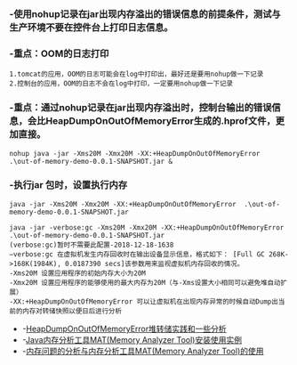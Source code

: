 ### -使用nohup记录在jar出现内存溢出的错误信息的前提条件，测试与生产环境不要在控件台上打印日志信息。

### -重点：OOM的日志打印

```
1.tomcat的应用，OOM的日志可能会在log中打印出，最好还是要用nohup做一下记录
2.控制台的应用，OOM的日志不会在log中打印，一定要用nohup做一下记录
```
### -重点：通过nohup记录在jar出现内存溢出时，控制台输出的错误信息，会比HeapDumpOnOutOfMemoryError生成的.hprof文件，更加直接。

```
nohup java -jar -Xms20M -Xmx20M -XX:+HeapDumpOnOutOfMemoryError  .\out-of-memory-demo-0.0.1-SNAPSHOT.jar &
```

### -执行jar 包时，设置执行内存

```
java -jar -Xms20M -Xmx20M -XX:+HeapDumpOnOutOfMemoryError  .\out-of-memory-demo-0.0.1-SNAPSHOT.jar
```

```
java -jar -verbose:gc -Xms20M -Xmx20M -XX:+HeapDumpOnOutOfMemoryError  .\out-of-memory-demo-0.0.1-SNAPSHOT.jar
(verbose:gc)暂时不需要此配置-2018-12-18-1638
–verbose:gc 在虚拟机发生内存回收时在输出设备显示信息，格式如下： [Full GC 268K->168K(1984K), 0.0187390 secs]该参数用来监视虚拟机内存回收的情况。 
-Xms20M 设置应用程序的初始内存大小为20M 
-Xmx20M 设置应用程序的能够使用的最大内存为20M（与-Xms设置大小相同可以避免堆自动扩展） 
-XX:+HeapDumpOnOutOfMemoryError 可以让虚拟机在出现内存异常的时候自动Dump出当前的内存对转储快照以便日后进行分析
```
- -[HeapDumpOnOutOfMemoryError堆转储实践和一些分析](https://epy.iteye.com/blog/1914455)
- -[Java内存分析工具MAT(Memory Analyzer Tool)安装使用实例](https://blog.csdn.net/jin_kwok/article/details/80326088)
- -[内存问题的分析与内存分析工具MAT(Memory Analyzer Tool)的使用](https://blog.csdn.net/m0_37450089/article/details/81368785)